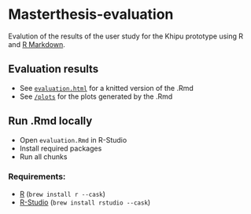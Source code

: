 # Masterthesis-evaluation

Evalution of the results of the user study for the Khipu prototype using R and [R Markdown](https://rmarkdown.rstudio.com/).
## Evaluation results
- See [`evaluation.html`](evaluation.html) for a knitted version of the .Rmd
- See [`/plots`](/plots) for the plots generated by the .Rmd

## Run .Rmd locally
- Open `evaluation.Rmd` in R-Studio
- Install required packages
- Run all chunks

### Requirements:
- [R](https://www.r-project.org/) (`brew install r --cask`)
- [R-Studio](https://www.rstudio.com/) (`brew install rstudio --cask`)
